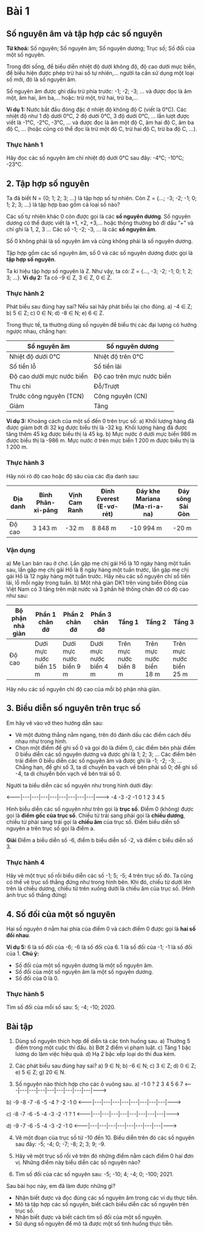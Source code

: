 # Bài 1
## Số nguyên âm và tập hợp các số nguyên
**Từ khoá:** Số nguyên; Số nguyên âm; Số nguyên dương; Trục số; Số đối của một số nguyên.

Trong đời sống, để biểu diễn nhiệt độ dưới không độ, độ cao dưới mực biển, để biểu hiện được phép trừ hai số tự nhiên,... người ta cần sử dụng một loại số mới, đó là số nguyên âm.

Số nguyên âm được ghi dấu trừ phía trước: -1; -2; -3; ... và được đọc là âm một, âm hai, âm ba,...
hoặc: trừ một, trừ hai, trừ ba,...

**Ví dụ 1:** Nước bắt đầu đóng đặc ở nhiệt độ không độ C (viết là 0°C). Các nhiệt độ như 1 độ dưới 0°C, 2 độ dưới 0°C, 3 độ dưới 0°C, ... lần lượt được viết là -1°C, -2°C, -3°C, ... và được đọc là âm một độ C, âm hai độ C, âm ba độ C, ... (hoặc cũng có thể đọc là trừ một độ C, trừ hai độ C, trừ ba độ C, ...).

### Thực hành 1
Hãy đọc các số nguyên âm chỉ nhiệt độ dưới 0°C sau đây: -4°C; -10°C; -23°C.

## 2. Tập hợp số nguyên
Ta đã biết N = {0; 1; 2; 3; ...} là tập hợp số tự nhiên.
Còn Z = {...; -3; -2; -1; 0; 1; 2; 3; ...} là tập hợp bao gồm cả loại số nào?

Các số tự nhiên khác 0 còn được gọi là các **số nguyên dương**.
Số nguyên dương có thể được viết là +1, +2, +3,... hoặc thông thường bỏ đi dấu “+” và chỉ ghi là 1, 2, 3 ...
Các số -1; -2; -3, ... là các **số nguyên âm**.

Số 0 không phải là số nguyên âm và cũng không phải là số nguyên dương.

Tập hợp gồm các số nguyên âm, số 0 và các số nguyên dương được gọi là **tập hợp số nguyên**.

Ta kí hiệu tập hợp số nguyên là Z. Như vậy, ta có:
Z = {..., -3; -2; -1; 0; 1; 2; 3; ...}.
**Ví dụ 2:** Ta có -9 ∈ Z, 3 ∈ Z, 0 ∈ Z.

### Thực hành 2
Phát biểu sau đúng hay sai? Nếu sai hãy phát biểu lại cho đúng.
a) -4 ∈ Z;
b) 5 ∈ Z;
c) 0 ∈ N;
d) -8 ∈ N;
e) 6 ∈ Z.

Trong thực tế, ta thường dùng số nguyên để biểu thị các đại lượng có hướng ngược nhau, chẳng hạn:

| Số nguyên âm | Số nguyên dương |
|---|---|
| Nhiệt độ dưới 0°C | Nhiệt độ trên 0°C |
| Số tiền lỗ | Số tiền lãi |
| Độ cao dưới mực nước biển | Độ cao trên mực nước biển |
| Thu chi | Đỗ/Trượt |
| Trước công nguyên (TCN) | Công nguyên (CN) |
| Giảm | Tăng |

**Ví dụ 3:** Khoảng cách của một số đến 0 trên trục số:
a) Khối lượng hàng đã được giảm bớt đi 32 kg được biểu thị là -32 kg. Khối lượng hàng đã được tăng thêm 45 kg được biểu thị là 45 kg.
b) Mực nước ở dưới mực biển 986 m được biểu thị là -986 m. Mực nước ở trên mực biển 1 200 m được biểu thị là 1 200 m.

### Thực hành 3
Hãy nói rõ độ cao hoặc độ sâu của các địa danh sau:

| Địa danh | Bình Phân-xi-păng | Vịnh Cam Ranh | Đỉnh Everest (E-vơ-rét) | Đáy khe Mariana (Ma-ri-a-na) | Đáy sông Sài Gòn |
|---|---|---|---|---|---|
| Độ cao | 3 143 m | -32 m | 8 848 m | -10 994 m | -20 m |

### Vận dụng
a) Mẹ Lan bán rau ở chợ. Lần gặp mẹ chị gái Hồ là 10 ngày hàng một tuần sau, lần gặp mẹ chị gái Hồ là 8 ngày hàng một tuần trước, lần gặp mẹ chị gái Hồ là 12 ngày hàng một tuần trước.
Hãy nêu các số nguyên chỉ số tiền lãi, lỗ mỗi ngày trong tuần.
b) Một nhà giàn DK1 trên vùng biển Đông của Việt Nam có 3 tầng trên mặt nước và 3 phần hệ thống chân đỡ có độ cao như sau:

| Bộ phận nhà giàn | Phần 1 chân đỡ | Phần 2 chân đỡ | Phần 3 chân đỡ | Tầng 1 | Tầng 2 | Tầng 3 |
|---|---|---|---|---|---|---|
| Độ cao | Dưới mực nước biển 15 m | Dưới mực nước biển 9 m | Dưới mực nước biển 4 m | Trên mực nước biển 8 m | Trên mực nước biển 18 m | Trên mực nước biển 25 m |

Hãy nêu các số nguyên chỉ độ cao của mỗi bộ phận nhà giàn.

## 3. Biểu diễn số nguyên trên trục số
Em hãy vẽ vào vở theo hướng dẫn sau:
- Vẽ một đường thẳng nằm ngang, trên đó đánh dấu các điểm cách đều nhau như trong hình.
- Chọn một điểm để ghi số 0 và gọi đó là điểm 0, các điểm bên phải điểm 0 biểu diễn các số nguyên dương và được ghi là 1; 2; 3; ... Các điểm bên trái điểm 0 biểu diễn các số nguyên âm và được ghi là -1; -2; -3; ...
Chẳng hạn, để ghi số 3, ta di chuyển ba vạch về bên phải số 0; để ghi số -4, ta di chuyển bốn vạch về bên trái số 0.

Người ta biểu diễn các số nguyên như trong hình dưới đây:

<---|---|---|---|---|---|---|---|---|--->
-4 -3 -2 -1 0 1 2 3 4 5

Hình biểu diễn các số nguyên như trên gọi là **trục số**.
Điểm 0 (không) được gọi là **điểm gốc của trục số**.
Chiều từ trái sang phải gọi là **chiều dương**, chiều từ phải sang trái gọi là **chiều âm** của trục số.
Điểm biểu diễn số nguyên a trên trục số gọi là điểm a.

**Giải**
Điểm a biểu diễn số -6, điểm b biểu diễn số -2, và điểm c biểu diễn số 3.

### Thực hành 4
Hãy vẽ một trục số rồi biểu diễn các số -1; 5; -5; 4 trên trục số đó.
Ta cũng có thể vẽ trục số thẳng đứng như trong hình bên. Khi đó, chiều từ dưới lên trên là chiều dương, chiều từ trên xuống dưới là chiều âm của trục số.
(Hình ảnh trục số thẳng đứng)

## 4. Số đối của một số nguyên
Hai số nguyên ở nằm hai phía của điểm 0 và cách điểm 0 được gọi là **hai số đối nhau**.

**Ví dụ 5:**
6 là số đối của -6; -6 là số đối của 6.
1 là số đối của -1; -1 là số đối của 1.
**Chú ý:**
- Số đối của một số nguyên dương là một số nguyên âm.
- Số đối của một số nguyên âm là một số nguyên dương.
- Số đối của 0 là 0.

### Thực hành 5
Tìm số đối của mỗi số sau: 5; -4; -10; 2020.

## Bài tập
1. Dùng số nguyên thích hợp để diễn tả các tình huống sau.
a) Thưởng 5 điểm trong một cuộc thi đấu.
b) Bớt 2 điểm vì phạm luật.
c) Tăng 1 bậc lương do làm việc hiệu quả.
d) Hạ 2 bậc xếp loại do thi đua kém.

2. Các phát biểu sau đúng hay sai?
a) 9 ∈ N;
b) -6 ∈ N;
c) 3 ∈ Z;
d) 0 ∈ Z;
e) 5 ∈ Z;
g) 20 ∈ N.

3. Số nguyên nào thích hợp cho các ô vuông sau.
a) -1 0 ? 2 3 4 5 6 7
<---|---|---|---|---|---|---|---|---|--->

b) -9 -8 -7 -6 -5 -4 ? -2 -1 0
<---|---|---|---|---|---|---|---|---|--->

c) -8 -7 -6 -5 -4 -3 -2 -1 ? 1
<---|---|---|---|---|---|---|---|---|--->

d) -9 -7 -6 -5 -4 -3 -2 -1 0
<---|---|---|---|---|---|---|---|---|--->


4. Vẽ một đoạn của trục số từ -10 đến 10. Biểu diễn trên đó các số nguyên sau đây:
-5; -4; 0; -7; -8; 2; 3; 9; -9.

5. Hãy vẽ một trục số rồi vẽ trên đó những điểm nằm cách điểm 0 hai đơn vị. Những điểm này biểu diễn các số nguyên nào?

6. Tìm số đối của các số nguyên sau: -5; -10; 4; -4; 0; -100; 2021.

Sau bài học này, em đã làm được những gì?
- Nhận biết được và đọc đúng các số nguyên âm trong các ví dụ thực tiễn.
- Mô tả tập hợp các số nguyên, biết cách biểu diễn các số nguyên trên trục số.
- Nhận biết được và biết cách tìm số đối của một số nguyên.
- Sử dụng số nguyên để mô tả được một số tình huống thực tiễn.
